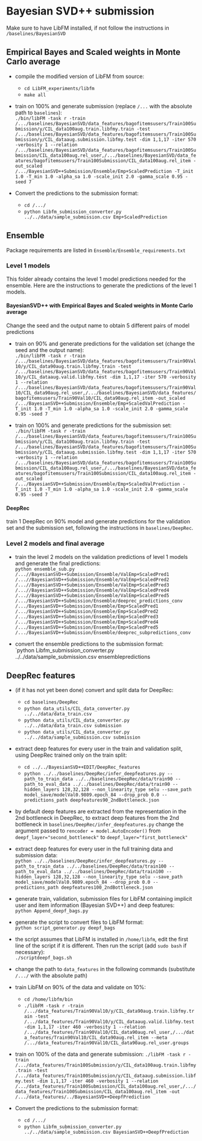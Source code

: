 # Bayesian SVD++ submission

Make sure to have LibFM installed, 
if not follow the instructions in `/baselines/BayesianSVD`

## Empirical Bayes and Scaled weights in Monte Carlo average 

- compile the modified version of LibFM from source:  
  - `cd LibFM_experiments/libfm`
  - `make all`  


- train on 100% and generate submission (replace `/...` with the absolute path to `baselines`):  
  `./bin/libFM -task r -train /.../baselines/BayesianSVD/data_features/bagofitemsusers/Train100Submission/y/CIL_data100aug.train.libfmy.train -test /.../baselines/BayesianSVD/data_features/bagofitemsusers/Train100Submission/y/CIL_dataaug.submission.libfmy.test -dim 1,1,17 -iter 570 -verbosity 1 --relation /.../baselines/BayesianSVD/data_features/bagofitemsusers/Train100Submission/CIL_data100aug.rel_user,/.../baselines/BayesianSVD/data_features/bagofitemsusers/Train100Submission/CIL_data100aug.rel_item -out_scaled /.../BayesianSVD++Submission/Ensemble/Emp+ScaledPrediction -T_init 1.0 -T_min 1.0 -alpha_sa 1.0 -scale_init 2.0 -gamma_scale 0.95 -seed 7`


- Convert the predictions to the submission format: 
  - `cd /.../`
  - `python Libfm_submission_converter.py ../../data/sample_submission.csv Emp+ScaledPrediction`


## Ensemble

Package requirements are listed in `Ensemble/Ensemble_requirements.txt`

### Level 1 models

This folder already contains the level 1 model predictions needed for the ensemble.
Here are the instructions to generate the predictions of the level 1 models. 

#### BayesianSVD++ with Empirical Bayes and Scaled weights in Monte Carlo average 
Change the seed and the output name to obtain 5 different pairs of model predictions

- train on 90% and generate predictions for the validation set (change the seed and the output name):  
  `./bin/libFM -task r -train /.../baselines/BayesianSVD/data_features/bagofitemsusers/Train90Val10/y/CIL_data90aug.train.libfmy.train -test /.../baselines/BayesianSVD/data_features/bagofitemsusers/Train90Val10/y/CIL_dataaug.valid.libfmy.test -dim 1,1,17 -iter 570 -verbosity 1 --relation /.../baselines/BayesianSVD/data_features/bagofitemsusers/Train90Val10/CIL_data90aug.rel_user,/.../baselines/BayesianSVD/data_features/bagofitemsusers/Train90Val10/CIL_data90aug.rel_item -out_scaled /.../BayesianSVD++Submission/Ensemble/Emp+ScaledValPrediction -T_init 1.0 -T_min 1.0 -alpha_sa 1.0 -scale_init 2.0 -gamma_scale 0.95 -seed 7`


- train on 100% and generate predictions for the submission set:  
`./bin/libFM -task r -train /.../baselines/BayesianSVD/data_features/bagofitemsusers/Train100Submission/y/CIL_data100aug.train.libfmy.train -test /.../baselines/BayesianSVD/data_features/bagofitemsusers/Train100Submission/y/CIL_dataaug.submission.libfmy.test -dim 1,1,17 -iter 570 -verbosity 1 --relation /.../baselines/BayesianSVD/data_features/bagofitemsusers/Train100Submission/CIL_data100aug.rel_user,/.../baselines/BayesianSVD/data_features/bagofitemsusers/Train100Submission/CIL_data100aug.rel_item -out_scaled /.../BayesianSVD++Submission/Ensemble/Emp+ScaledValPrediction -T_init 1.0 -T_min 1.0 -alpha_sa 1.0 -scale_init 2.0 -gamma_scale 0.95 -seed 7`



#### DeepRec
train 1 DeepRec on 90% model and generate predictions for the validation set
and the submission set, following the instructions in `baselines/DeepRec`.

### Level 2 models and final average
- train the level 2 models on the validation predictions of level 1 models
and generate the final predictions:  
 `python ensemble_sub.py /...//BayesianSVD++Submission/Ensemble/ValEmp+ScaledPred1 /...//BayesianSVD++Submission/Ensemble/ValEmp+ScaledPred2 /...//BayesianSVD++Submission/Ensemble/ValEmp+ScaledPred3 /...//BayesianSVD++Submission/Ensemble/ValEmp+ScaledPred4 /...//BayesianSVD++Submission/Ensemble/ValEmp+ScaledPred5 /.../BayesianSVD++Submission/Ensemble/deeprec_predictions_conv /.../BayesianSVD++Submission/Ensemble/Emp+ScaledPred1 /.../BayesianSVD++Submission/Ensemble/Emp+ScaledPred2 /.../BayesianSVD++Submission/Ensemble/Emp+ScaledPred3 /.../BayesianSVD++Submission/Ensemble/Emp+ScaledPred4 /.../BayesianSVD++Submission/Ensemble/Emp+ScaledPred5 /.../BayesianSVD++Submission/Ensemble/deeprec_subpredictions_conv`


- convert the ensemble predictions to the submission format:  
 `python Libfm_submission_converter.py ../../data/sample_submission.csv ensemblepredictions


## DeepRec features

- (if it has not yet been done) convert and split data for DeepRec:
  - `cd baselines/DeepRec`
  - `python data_utils/CIL_data_converter.py ../../data/data_train.csv`
  - `python data_utils/CIL_data_converter.py ../../data/data_train.csv submission`
  - `python data_utils/CIL_data_converter.py ../../data/sample_submission.csv submission`
  

- extract deep features for every user in the train and validation split, 
  using DeepRec trained only on the train split:  
  - `cd ../../BayesianSVD++EDIT/DeepRec_features`
  - `python ../../baselines/DeepRec/infer_deepfeatures.py --path_to_train_data ../../baselines/DeepRec/data/train90 --path_to_eval_data ../../baselines/DeepRec/data/train90 --hidden_layers 128,32,128 --non_linearity_type selu --save_path model_save/modelVal0.9809.epoch_84 --drop_prob 0.0 --predictions_path deepfeatures90_2ndBottleneck.json`


- by default deep features are extracted from the representation in the 
  2nd bottleneck in DeepRec, to extract deep features from the 2nd bottleneck in
  `baselines/DeepRec/infer_deepfeatures.py` change the argument passed to 
  `rencoder = model.AutoEncoder()` from `deepf_layer="second_bottleneck"` to
  `deepf_layer="first_bottleneck"`
  

- extract deep features for every user in the full training data and
  submission data:  
  `python ../../baselines/DeepRec/infer_deepfeatures.py --path_to_train_data ../../baselines/DeepRec/data/train100 --path_to_eval_data ../../baselines/DeepRec/data/train100 --hidden_layers 128,32,128 --non_linearity_type selu --save_path model_save/modelVal0.9809.epoch_84 --drop_prob 0.0 --predictions_path deepfeatures100_2ndBottleneck.json`
 
 
- generate train, validation, submission files for LibFM containing implicit
  user and item information (Bayesian SVD++) and deep features:  
  `python Append_deepf_bags.py`

  
- generate the script to convert files to LibFM format:  
  `python script_generator.py deepf_bags`
  

- the script assumes that LibFM is installed in
  `/home/libfm`, edit the first line of the script if
  it is different. Then run the script 
  (add `sudo bash` if necessary):  
  `./scriptdeepf_bags.sh`
  

- change the path to `data_features` in the following commands 
  (substitute `/.../` with the absolute path)


- train LibFM on 90% of the data and validate on 10%:
  - `cd /home/libfm/bin`
  - `./libFM -task r -train /.../data_features/Train90Val10/y/CIL_data90aug.train.libfmy.train -test /.../data_features/Train90Val10/y/CIL_dataaug.valid.libfmy.test -dim 1,1,17 -iter 460 -verbosity 1 --relation /.../data_features/Train90Val10/CIL_data90aug.rel_user,/.../data_features/Train90Val10/CIL_data90aug.rel_item --meta /.../data_features/Train90Val10/CIL_data90aug.rel_user.groups`
  

- train on 100% of the data and generate submission:
  `./libFM -task r -train /.../data_features/Train100Submission/y/CIL_data100aug.train.libfmy.train -test /.../data_features/Train100Submission/y/CIL_dataaug.submission.libfmy.test -dim 1,1,17 -iter 460 -verbosity 1 --relation /.../data_features/Train100Submission/CIL_data100aug.rel_user,/.../data_features/Train100Submission/CIL_data100aug.rel_item -out /.../data_features/../BayesianSVD++DeepfPrediction`
  

- Convert the predictions to the submission format: 
  - `cd /.../`
  - `python Libfm_submission_converter.py ../../data/sample_submission.csv BayesianSVD++DeepfPrediction`

